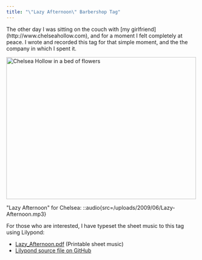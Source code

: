 ```yaml
---
title: "\"Lazy Afternoon\" Barbershop Tag"
---
```


<p style="text-align: left;">The other day I was sitting on the couch with [my girlfriend](http://www.chelseahollow.com), and for a moment I felt completely at peace. I wrote and recorded this tag for that simple moment, and the the company in which I spent it.</p>
<a href="/uploads/2009/06/n695475033_6330053_5271599.jpg"><img class="size-large wp-image-554 aligncenter" title="n695475033_6330053_5271599" src="/uploads/2009/06/n695475033_6330053_5271599-500x375.jpg" alt="Chelsea Hollow in a bed of flowers" width="500" height="375" /></a>

"Lazy Afternoon" for Chelsea:
 ::audio{src=/uploads/2009/06/Lazy-Afternoon.mp3}

<p style="text-align: left;">For those who are interested, I have typeset the sheet music to this tag using Lilypond:<a href="/uploads/2009/06/Lazy_Afternoon.pdf"></a></p>

- [Lazy_Afternoon.pdf](/uploads/2009/06/Lazy_Afternoon.pdf) (Printable sheet music)
- [Lilypond source file on GitHub](https://github.com/captbaritone/eldredge-lazy_afternoon)
